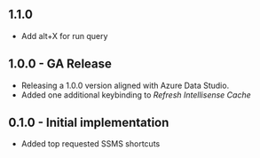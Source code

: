 ## 1.1.0
* Add alt+X for run query

## 1.0.0 - GA Release
* Releasing a 1.0.0 version aligned with Azure Data Studio.
* Added one additional keybinding to *Refresh Intellisense Cache* 

## 0.1.0 - Initial implementation
* Added top requested SSMS shortcuts
